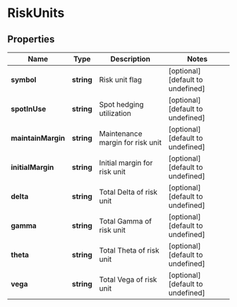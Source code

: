 # RiskUnits

## Properties

Name | Type | Description | Notes
------------ | ------------- | ------------- | -------------
**symbol** | **string** | Risk unit flag | [optional] [default to undefined]
**spotInUse** | **string** | Spot hedging utilization | [optional] [default to undefined]
**maintainMargin** | **string** | Maintenance margin for risk unit | [optional] [default to undefined]
**initialMargin** | **string** | Initial margin for risk unit | [optional] [default to undefined]
**delta** | **string** | Total Delta of risk unit | [optional] [default to undefined]
**gamma** | **string** | Total Gamma of risk unit | [optional] [default to undefined]
**theta** | **string** | Total Theta of risk unit | [optional] [default to undefined]
**vega** | **string** | Total Vega of risk unit | [optional] [default to undefined]

